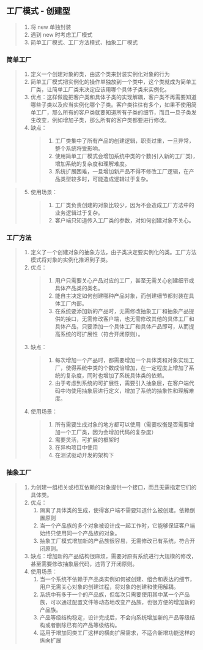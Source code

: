 ## 工厂模式 - 创建型

> 1. 将 new 单独封装
> 2. 遇到 new 时考虑工厂模式
> 3. 简单工厂模式、工厂方法模式、抽象工厂模式

### 简单工厂

> 1. 定义一个创建对象的类，由这个类来封装实例化对象的行为
> 2. 简单工厂模式把实例化的操作单独放到一个类中，这个类就成为简单工厂类，让简单工厂类来决定应该用哪个具体子类来实例化。
> 3. 优点：这样做能把客户类和具体子类的实现解耦，客户类不再需要知道哪些子类以及应当实例化哪个子类。客户类往往有多个，如果不使用简单工厂，那么所有的客户类就要知道所有子类的细节，而且一旦子类发生改变，例如增加子类，那么所有的客户类都要进行修改。
> 4. 缺点：
>     > 1. 工厂类集中了所有产品的创建逻辑，职责过重，一旦异常，整个系统将受影响。
>     > 2. 使用简单工厂模式会增加系统中类的个数(引入新的工厂类)，增加系统的复杂度和理解难度。
>     > 3. 系统扩展困难，一旦增加新产品不得不修改工厂逻辑，在产品类型较多时，可能造成逻辑过于复杂。

> 5. 使用场景：
>     > 1. 工厂类负责创建的对象比较少，因为不会造成工厂方法中的业务逻辑过于复杂。
>     > 2. 客户端只知道传入工厂类的参数，对如何创建对象不关心。

### 工厂方法

> 1. 定义了一个创建对象的抽象方法，由子类决定要实例化的类。工厂方法模式将对象的实例化推迟到子类。
> 2. 优点：
>     > 1. 用户只需要关心产品对应的工厂，甚至无需关心创建细节或具体产品类的类名。
>     > 2. 能自主决定如何创建哪种产品对象，而创建细节都封装在具体工厂内部。
>     > 3. 在系统要添加新的产品时，无需修改抽象工厂和抽象产品提供的接口，无需修改客户端，也无需修改其他的具体工厂和具体产品，只要添加一个具体工厂和具体产品即可，从而提高系统的可扩展性（符合开闭原则）。
> 3. 缺点：
>     > 1. 每次增加一个产品时，都需要增加一个具体类和对象实现工厂，使得系统中类的个数成倍增加，在一定程度上增加了系统的复杂度，同时也增加了系统具体类的依赖。
>     > 2. 由于考虑到系统的可扩展性，需要引入抽象层，在客户端代码中均使用抽象层进行定义，增加了系统的抽象性和理解难度。
> 4. 使用场景：
>     > 1. 所有需要生成对象的地方都可以使用（需要权衡是否需要增加一个工厂类，因为会增加代码的复杂度）
>     > 2. 需要灵活，可扩展的框架时
>     > 3. 在异构项目中使用
>     > 4. 在测试驱动开发的架构下

### 抽象工厂

> 1. 为创建一组相关或相互依赖的对象提供一个接口，而且无需指定它们的具体类。
> 2. 优点：
>     1. 隔离了具体类的生成，使得客户端不需要知道什么被创建。依赖倒置原则
>     2. 当一个产品族的多个对象被设计成一起工作时，它能够保证客户端始终只使用同一个产品族的对象。
>     3. 抽象工厂模式增加新的产品族很容易，无需修改已有系统，符合开闭原则。
> 3. 缺点：增加新的产品结构很麻烦，需要对原有系统进行大规模的修改，甚至需要修改抽象层代码，违背了开闭原则。
> 4. 使用场景：
>     1. 当一个系统不依赖于产品类实例如何被创建、组合和表达的细节，用户无需关心对象的创建过程，将对象的创建和使用解耦。
>     2. 系统中有多于一个的产品族，但每次只需要使用其中某一个产品族，可以通过配置文件等动态地改变产品族，也很方便的增加新的产品族。
>     3. 产品等级结构稳定，设计完成后，不会向系统增加新的产品等级结构或者删除已有的产品等级结构。
>     4. 适用于增加同类工厂这样的横向扩展需求，不适合新增功能这样的纵向扩展
